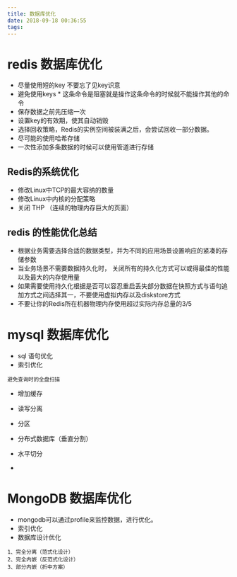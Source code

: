 ```yaml
---
title: 数据库优化
date: 2018-09-18 00:36:55
tags:
---
```


#  redis 数据库优化
- 尽量使用短的key  不要忘了见key识意
- 避免使用keys * 这条命令是阻塞就是操作这条命令的时候就不能操作其他的命令
- 保存数据之前先压缩一次
- 设置key的有效期，使其自动销毁
- 选择回收策略，Redis的实例空间被装满之后，会尝试回收一部分数据。
- 尽可能的使用哈希存储
- 一次性添加多条数据的时候可以使用管道进行存储
## Redis的系统优化
- 修改Linux中TCP的最大容纳的数量
- 修改Linux中内核的分配策略
- 关闭 THP （连续的物理内存巨大的页面）

## redis 的性能优化总结
- 根据业务需要选择合适的数据类型，并为不同的应用场景设置响应的紧凑的存储参数
- 当业务场景不需要数据持久化时， 关闭所有的持久化方式可以或得最佳的性能以及最大的内存使用量
- 如果需要使用持久化根据是否可以容忍重启丢失部分数据在快照方式与语句追加方式之间选择其一，不要使用虚拟内存以及diskstore方式
- 不要让你的Redis所在机器物理内存使用超过实际内存总量的3/5

# mysql 数据库优化
- sql 语句优化
- 索引优化
```
避免查询时的全盘扫描
```
- 增加缓存

- 读写分离
- 分区
- 分布式数据库（垂直分割）
- 水平切分
- 


# MongoDB 数据库优化
- mongodb可以通过profile来监控数据，进行优化。
- 索引优化
- 数据库设计优化
```
1、完全分离（范式化设计）
2、完全内嵌（反范式化设计）
3、部分内嵌（折中方案）
```